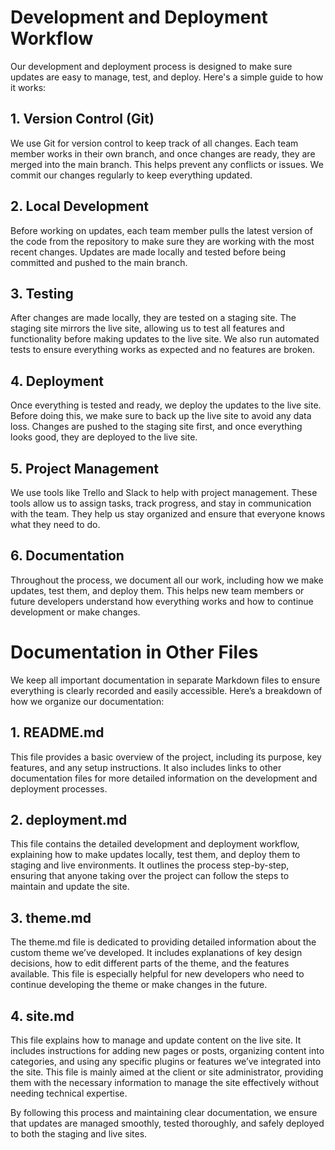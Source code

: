 # Development and Deployment Workflow

Our development and deployment process is designed to make sure updates are easy to manage, test, and deploy. Here's a simple guide to how it works:

## 1. Version Control (Git)  
We use Git for version control to keep track of all changes. Each team member works in their own branch, and once changes are ready, they are merged into the main branch. This helps prevent any conflicts or issues. We commit our changes regularly to keep everything updated.

## 2. Local Development  
Before working on updates, each team member pulls the latest version of the code from the repository to make sure they are working with the most recent changes. Updates are made locally and tested before being committed and pushed to the main branch.

## 3. Testing  
After changes are made locally, they are tested on a staging site. The staging site mirrors the live site, allowing us to test all features and functionality before making updates to the live site. We also run automated tests to ensure everything works as expected and no features are broken.

## 4. Deployment  
Once everything is tested and ready, we deploy the updates to the live site. Before doing this, we make sure to back up the live site to avoid any data loss. Changes are pushed to the staging site first, and once everything looks good, they are deployed to the live site.

## 5. Project Management  
We use tools like Trello and Slack to help with project management. These tools allow us to assign tasks, track progress, and stay in communication with the team. They help us stay organized and ensure that everyone knows what they need to do.

## 6. Documentation  
Throughout the process, we document all our work, including how we make updates, test them, and deploy them. This helps new team members or future developers understand how everything works and how to continue development or make changes.

# Documentation in Other Files

We keep all important documentation in separate Markdown files to ensure everything is clearly recorded and easily accessible. Here’s a breakdown of how we organize our documentation:

## 1. README.md  
This file provides a basic overview of the project, including its purpose, key features, and any setup instructions. It also includes links to other documentation files for more detailed information on the development and deployment processes.

## 2. deployment.md  
This file contains the detailed development and deployment workflow, explaining how to make updates locally, test them, and deploy them to staging and live environments. It outlines the process step-by-step, ensuring that anyone taking over the project can follow the steps to maintain and update the site.

## 3. theme.md  
The theme.md file is dedicated to providing detailed information about the custom theme we’ve developed. It includes explanations of key design decisions, how to edit different parts of the theme, and the features available. This file is especially helpful for new developers who need to continue developing the theme or make changes in the future.

## 4. site.md  
This file explains how to manage and update content on the live site. It includes instructions for adding new pages or posts, organizing content into categories, and using any specific plugins or features we’ve integrated into the site. This file is mainly aimed at the client or site administrator, providing them with the necessary information to manage the site effectively without needing technical expertise.

By following this process and maintaining clear documentation, we ensure that updates are managed smoothly, tested thoroughly, and safely deployed to both the staging and live sites.

